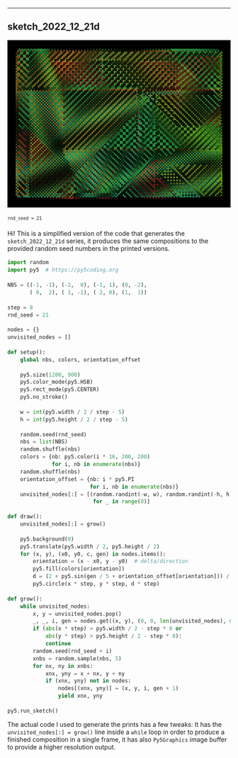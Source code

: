 ---

## sketch_2022_12_21d

![21](21.png)

<sup><code>rnd_seed = 21</code></sup>

Hi! This is a simplified version of the code that generates the `sketch_2022_12_21d` series, it produces the same compositions to the provided random seed numbers in the printed versions. 

```python
import random 
import py5  # https://py5coding.org

NBS = ((-1, -1), (-2,  0), (-1, 1), (0, -2),
       ( 0,  2), ( 1, -1), ( 2, 0), (1,  1))

step = 8
rnd_seed = 21

nodes = {}
unvisited_nodes = []

def setup():
    global nbs, colors, orientation_offset

    py5.size(1200, 900)
    py5.color_mode(py5.HSB)
    py5.rect_mode(py5.CENTER)
    py5.no_stroke()

    w = int(py5.width / 2 / step - 5)
    h = int(py5.height / 2 / step - 5)
    
    random.seed(rnd_seed)
    nbs = list(NBS)
    random.shuffle(nbs)
    colors = {nb: py5.color(i * 16, 200, 200)
              for i, nb in enumerate(nbs)}
    random.shuffle(nbs)
    orientation_offset = {nb: i * py5.PI
                          for i, nb in enumerate(nbs)}
    unvisited_nodes[:] = [(random.randint(-w, w), random.randint(-h, h))
                           for _ in range(8)]

def draw():
    unvisited_nodes[:] = grow()

    py5.background(0)
    py5.translate(py5.width / 2, py5.height / 2)
    for (x, y), (x0, y0, c, gen) in nodes.items():
        orientation = (x - x0, y - y0)  # delta/direction
        py5.fill(colors[orientation])
        d = (2 + py5.sin(gen / 5 + orientation_offset[orientation])) / 3
        py5.circle(x * step, y * step, d * step)

def grow():
    while unvisited_nodes:
        x, y = unvisited_nodes.pop()
        _, _, i, gen = nodes.get((x, y), (0, 0, len(unvisited_nodes), 0))
        if (abs(x * step) > py5.width / 2 - step * 8 or
            abs(y * step) > py5.height / 2 - step * 8):
            continue
        random.seed(rnd_seed + i)
        xnbs = random.sample(nbs, 5)
        for nx, ny in xnbs:
            xnx, yny = x + nx, y + ny
            if (xnx, yny) not in nodes:
                nodes[(xnx, yny)] = (x, y, i, gen + 1)
                yield xnx, yny

py5.run_sketch()
```

The actual code I used to generate the prints has a few tweaks: It has the `unvisited_nodes[:] = grow()` line inside a `while` loop in order to produce a finished composition in a single frame, it has also  `Py5Graphics` image buffer to provide a higher resolution output.
